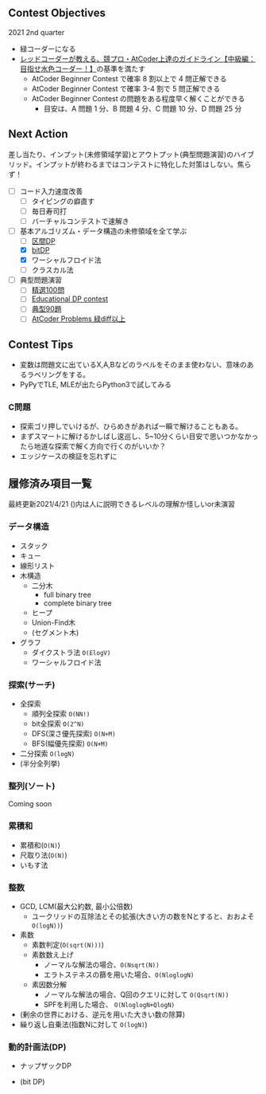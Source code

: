 ## Contest Objectives
2021 2nd quarter
- 緑コーダーになる
- [レッドコーダーが教える、競プロ・AtCoder上達のガイドライン【中級編：目指せ水色コーダー！】](https://qiita.com/e869120/items/eb50fdaece12be418faa#2-1-%E6%B0%B4%E8%89%B2%E3%82%B3%E3%83%BC%E3%83%80%E3%83%BC%E3%81%A7%E8%A6%81%E6%B1%82%E3%81%95%E3%82%8C%E3%82%8B-4-%E3%81%A4%E3%81%AE%E3%81%93%E3%81%A8)の基準を満たす
  - AtCoder Beginner Contest で確率 8 割以上で 4 問正解できる
  - AtCoder Beginner Contest で確率 3-4 割で 5 問正解できる
  - AtCoder Beginner Contest の問題をある程度早く解くことができる
    - 目安は、A 問題 1 分、B 問題 4 分、C 問題 10 分、D 問題 25 分
## Next Action
差し当たり、インプット(未修領域学習)とアウトプット(典型問題演習)のハイブリッド。インプットが終わるまではコンテストに特化した対策はしない。焦らず！
- [ ] コード入力速度改善
  - [ ] タイピングの癖直す
  - [ ] 毎日寿司打
  - [ ] バーチャルコンテストで速解き
- [ ] 基本アルゴリズム・データ構造の未修領域を全て学ぶ
  - [ ] [区間DP](http://kutimoti.hatenablog.com/entry/2018/03/10/220819)
  - [x] [bitDP](https://qiita.com/drken/items/7c6ff2aa4d8fce1c9361#11-bit-dp)
  - [x] ワーシャルフロイド法
  - [ ] クラスカル法
- [ ] 典型問題演習
  - [ ] [精選100問](https://qiita.com/e869120/items/eb50fdaece12be418faa#2-3-%E5%88%86%E9%87%8E%E5%88%A5%E5%88%9D%E4%B8%AD%E7%B4%9A%E8%80%85%E3%81%8C%E8%A7%A3%E3%81%8F%E3%81%B9%E3%81%8D%E9%81%8E%E5%8E%BB%E5%95%8F%E7%B2%BE%E9%81%B8-100-%E5%95%8F)
  - [ ] [Educational DP contest](https://qiita.com/drken/items/03c7db44ccd27820ea0d)
  - [ ] [典型90題](https://github.com/E869120/kyopro_educational_90)
  - [ ] [AtCoder Problems 緑diff以上](https://kenkoooo.com/atcoder/#/table/bokusunny)

## Contest Tips
- 変数は問題文に出ているX,A,Bなどのラベルをそのまま使わない、意味のあるラベリングをする。
- PyPyでTLE, MLEが出たらPython3で試してみる
### C問題
- 探索ゴリ押しでいけるが、ひらめきがあれば一瞬で解けることもある。
- まずスマートに解けるかしばし逡巡し、5~10分くらい目安で思いつかなかったら地道な探索で解く方向で行くのがいいか？
- エッジケースの検証を忘れずに

## 履修済み項目一覧
最終更新2021/4/21
()内は人に説明できるレベルの理解か怪しいor未演習

### データ構造
- スタック
- キュー
- 線形リスト
- 木構造
  - 二分木
    - full binary tree
    - complete binary tree
  - ヒープ
  - Union-Find木
  - (セグメント木)
  <!-- - Binary indexed tree -->
- グラフ
  - ダイクストラ法 `O(ElogV)`
  - ワーシャルフロイド法
  <!-- - (クラスカル法) -->

### 探索(サーチ)
- 全探索
  - 順列全探索 `O(NN!)`
  - bit全探索 `O(2^N)`
  - DFS(深さ優先探索) `O(N+M)`
  - BFS(幅優先探索) `O(N+M)`
- 二分探索 `O(logN)`
- (半分全列挙)

### 整列(ソート)
Coming soon

### 累積和
- 累積和(`O(N)`)
- 尺取り法(`O(N)`)
- いもす法

### 整数
- GCD, LCM(最大公約数, 最小公倍数)
  - ユークリッドの互除法とその拡張(大きい方の数をNとすると、おおよそ `O(logN))`)
- 素数
  - 素数判定(`O(sqrt(N)))`)
  - 素数数え上げ
    - ノーマルな解法の場合、`O(Nsqrt(N))`
    - エラトステネスの篩を用いた場合、`O(NloglogN)`
  - 素因数分解
    - ノーマルな解法の場合、Q回のクエリに対して `O(Qsqrt(N))`
    - SPFを利用した場合、 `O(NloglogN+QlogN)`
- (剰余の世界における、逆元を用いた大きい数の除算)
- 繰り返し自乗法(指数Nに対して `O(logN)`)

### 動的計画法(DP)
- ナップザックDP
<!-- - (区間DP) -->
- (bit DP)

<!-- ### その他 -->
<!-- - 座標圧縮 -->
